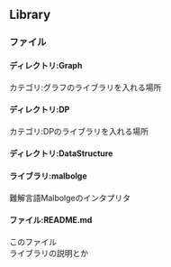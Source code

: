 ## Library
### ファイル
#### ディレクトリ:Graph
カテゴリ:グラフのライブラリを入れる場所
#### ディレクトリ:DP
カテゴリ:DPのライブラリを入れる場所
#### ディレクトリ:DataStructure
#### ライブラリ:malbolge
難解言語Malbolgeのインタプリタ
#### ファイル:README.md
このファイル  
ライブラリの説明とか
